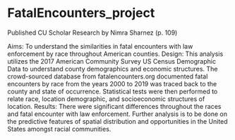 # FatalEncounters_project
Published CU Scholar Research by Nimra Sharnez (p. 109)

Aims: To understand the similarities in fatal encounters with law enforcement by race throughout
American counties. Design: This analysis utilizes the 2017 American Community Survey US Census
Demographic Data to understand county demographics and economic structures. The crowd-sourced
database from fatalencounters.org documented fatal encounters by race from the years 2000 to 2019
was traced back to the county and state of occurrence. Statistical tests were then performed to relate
race, location demographic, and socioeconomic structures of location. Results: There were significant
differences throughout the races and fatal encounter with law enforcement. Further analysis is to be done
on the predictive features of spatial distribution and opportunities in the United States amongst racial
communities.
